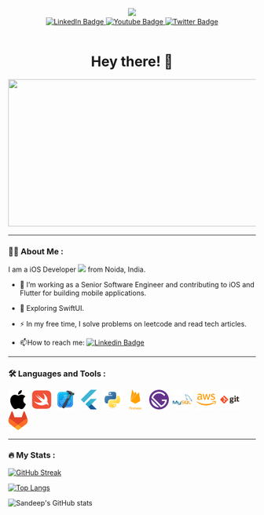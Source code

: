 <div id="header" align="center">
  <img src="https://media.giphy.com/media/3kPDmoWdBpQPNhCnUG/giphy.gif" width="200"/>
  <div id="badges">
    <a href="https://www.linkedin.com/in/sandeep-00003/">
      <img src="https://img.shields.io/badge/LinkedIn-blue?style=for-the-badge&logo=linkedin&logoColor=white" alt="LinkedIn Badge"/>
    </a>
    <a href="your-youtube-URL">
      <img src="https://img.shields.io/badge/YouTube-red?style=for-the-badge&logo=youtube&logoColor=white" alt="Youtube Badge"/>
    </a>
    <a href="your-twitter-URL">
      <img src="https://img.shields.io/badge/Twitter-blue?style=for-the-badge&logo=twitter&logoColor=white" alt="Twitter Badge"/>
    </a>
  </div>
  <img src="https://komarev.com/ghpvc/?username=Coderode&style=flat-square&color=blue" alt=""/>
  <h1>
    Hey there!
    👋
  </h1>
</div>

<div align="center">
  <img src="https://media.giphy.com/media/dWesBcTLavkZuG35MI/giphy.gif" width="600" height="300"/>
</div>

---

### :man_technologist: About Me :
I am a iOS Developer <img src="https://media.giphy.com/media/WUlplcMpOCEmTGBtBW/giphy.gif" width="30"> from Noida, India.

- :telescope: I’m working as a Senior Software Engineer and contributing to iOS and Flutter for building mobile applications.

- :seedling: Exploring SwiftUI.

- :zap: In my free time, I solve problems on leetcode and read tech articles.

- :mailbox:How to reach me: [![Linkedin Badge](https://img.shields.io/badge/-Sandeep-blue?style=flat&logo=Linkedin&logoColor=white)](https://www.linkedin.com/in/sandeep-00003/)

---

### :hammer_and_wrench: Languages and Tools :

<div>
  <img src="https://github.com/devicons/devicon/blob/master/icons/apple/apple-original.svg" title="Apple" alt="Apple" width="40" height="40"/>&nbsp;
  <img src="https://github.com/devicons/devicon/blob/master/icons/swift/swift-original.svg" title="Swift" alt="Swift" width="40" height="40"/>&nbsp;
  <img src="https://github.com/devicons/devicon/blob/master/icons/xcode/xcode-original.svg" title="Swift" alt="Swift" width="40" height="40"/>&nbsp;
  <img src="https://github.com/devicons/devicon/blob/master/icons/flutter/flutter-original.svg" title="Flutter" alt="Flutter" width="40" height="40"/>&nbsp;
  <img src="https://github.com/devicons/devicon/blob/master/icons/python/python-original.svg" title="Swift" alt="Swift" width="40" height="40"/>&nbsp;
  <img src="https://github.com/devicons/devicon/blob/master/icons/firebase/firebase-plain-wordmark.svg" title="Firebase" alt="Firebase" width="40" height="40"/>&nbsp;
  <img src="https://github.com/devicons/devicon/blob/master/icons/gatsby/gatsby-original.svg" title="Gatsby"  alt="Gatsby" width="40" height="40"/>&nbsp;
  <img src="https://github.com/devicons/devicon/blob/master/icons/mysql/mysql-original-wordmark.svg" title="MySQL"  alt="MySQL" width="40" height="40"/>&nbsp;
  <img src="https://github.com/devicons/devicon/blob/master/icons/amazonwebservices/amazonwebservices-plain-wordmark.svg" title="AWS" alt="AWS" width="40" height="40"/>&nbsp;
  <img src="https://github.com/devicons/devicon/blob/master/icons/git/git-original-wordmark.svg" title="Git" alt="Git" width="40" height="40"/>
  <img src="https://github.com/devicons/devicon/blob/master/icons/gitlab/gitlab-original.svg" title="Swift" alt="Swift" width="40" height="40"/>&nbsp;
</div>

---

### :fire: My Stats :
[![GitHub Streak](https://github-readme-streak-stats.herokuapp.com?user=Coderode&theme=github-dark&hide_border=true&date_format=j%20M%5B%20Y%5D)](https://git.io/streak-stats)

[![Top Langs](https://github-readme-stats.vercel.app/api/top-langs/?username=Coderode&layout=compact&theme=vision-friendly-dark)](https://github.com/anuraghazra/github-readme-stats)

![Sandeep's GitHub stats](https://github-readme-stats.vercel.app/api?username=Coderode&show_icons=true&theme=dark)
